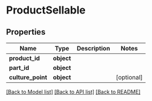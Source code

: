 # ProductSellable

## Properties
Name | Type | Description | Notes
------------ | ------------- | ------------- | -------------
**product_id** | **object** |  | 
**part_id** | **object** |  | 
**culture_point** | **object** |  | [optional] 

[[Back to Model list]](../README.md#documentation-for-models) [[Back to API list]](../README.md#documentation-for-api-endpoints) [[Back to README]](../README.md)

